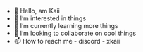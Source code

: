 - 👋 Hello, am Kaii
- 👀 I’m interested in things
- 🌱 I’m currently learning more things
- 💞️ I’m looking to collaborate on cool things
- 📫 How to reach me - discord - xkaii
<!---
xxKaii/xxKaii is a ✨ special ✨ repository because its `README.md` (this file) appears on your GitHub profile.
You can click the Preview link to take a look at your changes.
--->
